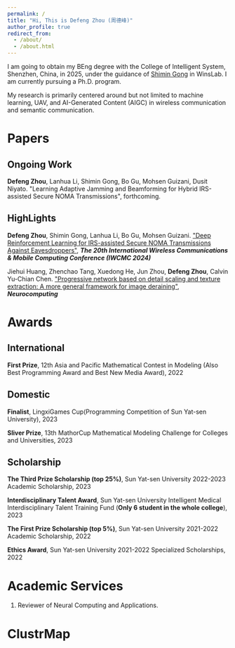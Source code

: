 ```yaml
---
permalink: /
title: "Hi, This is Defeng Zhou (周德峰)"
author_profile: true
redirect_from: 
  - /about/
  - /about.html
---
```


I am going to obtain my BEng degree with the College of Intelligent System, Shenzhen, China, in 2025, under the guidance of [Shimin Gong](https://scholar.google.com.sg/citations?user=AKffc_QAAAAJ&hl=en) in WinsLab.
I am currently pursuing a Ph.D. program.

My research is primarily centered around but not limited to machine learning, UAV, and AI-Generated Content (AIGC) in wireless communication and semantic communication.

Papers
======

Ongoing Work
------
**Defeng Zhou**, Lanhua Li, Shimin Gong, Bo Gu, Mohsen Guizani, Dusit Niyato.
"Learning Adaptive Jamming and Beamforming for Hybrid IRS-assisted Secure NOMA Transmissions", forthcoming.


HighLights
------
**Defeng Zhou**, Shimin Gong, Lanhua Li, Bo Gu, Mohsen Guizani.
["Deep Reinforcement Learning for IRS-assisted Secure NOMA Transmissions Against Eavesdroppers"](https://ieeexplore.ieee.org/abstract/document/10592541), ***The 20th International Wireless Communications & Mobile Computing Conference (IWCMC 2024)***

Jiehui Huang, Zhenchao Tang, Xuedong He, Jun Zhou, **Defeng Zhou**, Calvin Yu-Chian Chen.
["Progressive network based on detail scaling and texture extraction: A more general framework for image deraining"](https://www.sciencedirect.com/science/article/pii/S092523122301189X), ***Neurocomputing*** 



Awards
======

International
------
**First Prize**, 12th Asia and Pacific Mathematical Contest in Modeling (Also Best Programming Award and Best New Media Award), 2022

Domestic
------
**Finalist**, LingxiGames Cup(Programming Competition of Sun Yat-sen University), 2023

**Sliver Prize**, 13th MathorCup Mathematical Modeling Challenge for Colleges and Universities, 2023

Scholarship
------
**The Third Prize Scholarship (top 25%)**, Sun Yat-sen University 2022-2023 Academic Scholarship, 2023

**Interdisciplinary Talent Award**, Sun Yat-sen University Intelligent Medical Interdisciplinary Talent Training Fund (**Only 6 student in the whole college**), 2023

**The First Prize Scholarship (top 5%)**, Sun Yat-sen University 2021-2022 Academic Scholarship, 2022

**Ethics Award**, Sun Yat-sen University 2021-2022 Specialized Scholarships, 2022


Academic Services
======

1. Reviewer of Neural Computing and Applications.



ClustrMap
======

<script type="text/javascript" id="clustrmaps" src="//clustrmaps.com/map_v2.js?d=Tu8P6Q9ThT-9QLseDrRdsK_sbJZeSyOqVJ3EypIV5S8&cl=ffffff&w=a"></script>